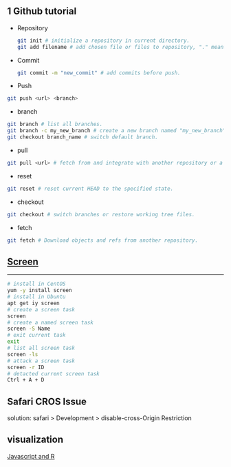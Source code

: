 ## 1 Github tutorial
* Repository
  ```bash
  git init # initialize a repository in current directory.
  git add filename # add chosen file or files to repository, "." means all files and directories in current directory.
  ```
* Commit
  ```bash
  git commit -m "new_commit" # add commits before push.
  ```
* Push
```bash
git push <url> <branch>
```
* branch
```bash
git branch # list all branches.
git branch -c my_new_branch # create a new branch named "my_new_branch" .
git checkout branch_name # switch default branch.
```
* pull
```bash
git pull <url> # fetch from and integrate with another repository or a local branch.
```
* reset
```bash
git reset # reset current HEAD to the specified state.
```
* checkout
```bash
git checkout # switch branches or restore working tree files.
```
* fetch 
```bash
git fetch # Download objects and refs from another repository.
```
## [Screen](https://linuxize.com/post/how-to-use-linux-screen/)
-----
```bash
# install in CentOS
yum -y install screen
# install in Ubuntu
apt get iy screen
# create a screen task
screen
# create a named screen task
screen -S Name
# exit current task 
exit 
# list all screen task
screen -ls
# attack a screen task
screen -r ID
# detacted current screen task
Ctrl + A + D 
```
## Safari CROS Issue
solution: safari > Development > disable-cross-Origin Restriction

## visualization
[Javascript and R](https://bioconnector.github.io/workshops/r-interactive-viz.html#shiny)
